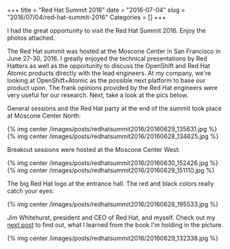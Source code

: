 +++
title = "Red Hat Summit 2016"
date = "2016-07-04"
slug = "2016/07/04/red-hat-summit-2016"
Categories = []
+++

I had the great opportunity to visit the Red Hat Summit 2016. Enjoy the photos attached.

<!-- more -->

The Red Hat summit was hosted at the Moscone Center in San Francisco in June 27-30, 2016. I greatly enjoyed the technical presentations by Red Hatters as well as the opportunity to discuss the OpenShift and Red Hat Atomic products directly with the lead engineers. At my company, we're looking at OpenShift+Atomic as the possible next platform to base our product upon. The frank opinions provided by the Red Hat engineers were very useful for our research. Next, take a look at the pics below.

General sessions and the Red Hat party at the end of the summit took place at Moscone Center North:

{% img center /images/posts/redhatsummit2016/20160629_135631.jpg %}
{% img center /images/posts/redhatsummit2016/20160628_134625.jpg %}

Breakout sessions were hosted at the Moscone Center West:

{% img center /images/posts/redhatsummit2016/20160630_152426.jpg %}
{% img center /images/posts/redhatsummit2016/20160629_151110.jpg %}

The big Red Hat logo at the entrance hall. The red and black colors really catch your eyes:

{% img center /images/posts/redhatsummit2016/20160628_195533.jpg %}

Jim Whitehurst, president and CEO of Red Hat, and myself. Check out my [next post](/blog/2016/07/04/what-i-learned-from-the-open-organization) to find out, what I learned from the book I'm holding in the picture.

{% img center /images/posts/redhatsummit2016/20160629_132338.jpg %}
